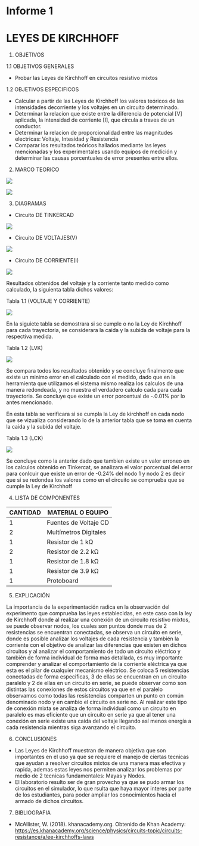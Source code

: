 #  Informe 1 
# LEYES DE KIRCHHOFF

1. OBJETIVOS

1.1 OBJETIVOS GENERALES

* Probar las Leyes de Kirchhoff en circuitos resistivo mixtos

1.2 OBJETIVOS ESPECIFICOS

* Calcular a partir de las Leyes de Kirchhoff los valores teóricos de las intensidades decorriente y los voltajes en un circuito determinado.
* Determinar la relacion que existe entre la diferencia de potencial [V] aplicada,  la intensidad de corriente [I], que circula a traves de un conductor.
* Determinar la relacion de proporcionalidad entre las magnitudes electricas: Voltaje, Intesidad y Resistencia
* Comparar los resultados teóricos hallados mediante las leyes mencionadas y los experimentales usando equipos de medición y determinar las causas porcentuales de error presentes entre ellos.

2. MARCO TEORICO

![](https://github.com/JosueCamp2020/InformeLeyesKirchhoff/blob/main/Imagenes/LeyKir.jpg)

![](https://github.com/JosueCamp2020/InformeLeyesKirchhoff/blob/main/Imagenes/Ley%20de%20kirchhoff%20(1).jpg)

3. DIAGRAMAS

* Circuito DE TINKERCAD

![](https://github.com/JosueCamp2020/InformeLeyesKirchhoff/blob/main/Imagenes/General.png)

* Circuito DE VOLTAJES(V)

![](https://github.com/JosueCamp2020/InformeLeyesKirchhoff/blob/main/Imagenes/Voltaje.jpeg)

* Circuito DE CORRIENTE(I)

![](https://github.com/JosueCamp2020/InformeLeyesKirchhoff/blob/main/Imagenes/Amperaje.png)

Resultados obtenidos del voltaje y la corriente tanto medido como calculado, la siguienta tabla dichos valores:

Tabla 1.1 (VOLTAJE Y CORRIENTE)

![](https://github.com/JosueCamp2020/InformeLeyesKirchhoff/blob/main/Imagenes/Tabla%201.1.png)

En la siguiete tabla se demostrara si se cumple o no la Ley de Kirchhoff para cada trayectoria, se considerara la caida y la subida de voltaje para la respectiva medida.

Tabla 1.2 (LVK)

![](https://github.com/JosueCamp2020/InformeLeyesKirchhoff/blob/main/Imagenes/Tabla%201.2.png)

Se compara todos los resultados obtenido y se concluye finalmente que existe un minimo error en el calculado con el medido, dado que en la herramienta que utilizamos el sistema mismo realiza los calculos de una manera redondeada, y no muestra el verdadero calculo cada para cada trayectoria.
Se concluye que existe un error porcentual de -.0.01% por lo antes mencionado.

En esta tabla se verificara si se cumpla la Ley de kirchhoff en cada nodo que se vizualiza considerando lo de la anterior tabla que se toma en cuenta la caida y la subida del voltaje.

Tabla 1.3 (LCK)

![](https://github.com/JosueCamp2020/InformeLeyesKirchhoff/blob/main/Imagenes/Tabla%201.3.png)

Se concluye como la anterior dado que tambien existe un valor erroneo en los calculos obtenido en Tinkercat, se analizara el valor porcentual del error para conlcuir que existe un error de -0.24% del nodo 1 y nodo 2 es decir que si se redondea los valores como en el circuito se comprueba que se cumple la Ley de Kirchhoff

4. LISTA DE COMPONENTES

| CANTIDAD | MATERIAL O EQUIPO |
| ------------- | ------------- |
| 1 | Fuentes de Voltaje CD  |
| 2 | Multímetros Digitales |
| 1 | Resistor de 1 kΩ |
| 2 | Resistor de 2.2 kΩ |
| 1 | Resistor de 1.8 kΩ  |
| 1 | Resistor de 3.9 kΩ  |
| 1 | Protoboard  |

5. EXPLICACIÓN

La importancia de la experimentación radica en la observación del experimento que comprueba las leyes establecidas, en este caso con la ley de Kirchhoff donde al realizar una conexión de un circuito resistivo mixtos, se puede observar nodos, los cuales son puntos donde mas de 2 resistencias se encuentran conectadas, se observa un circuito en serie, donde es posible analizar los voltajes de cada resistencia y también la corriente con el objetivo de analizar las diferencias que existen en dichos circuitos y al analizar el comportamiento de todo un circuito eléctrico y también de forma individual de forma mas detallada, es muy importante comprender y analizar el comportamiento de la corriente eléctrica ya que esta es el pilar de cualquier mecanismo eléctrico.
Se coloca 5 resistencias conectadas de forma especificas, 3 de ellas se encuentran en un circuito paralelo y 2 de ellas en un circuito en serie, se puede observar como son distintas las conexiones de estos circuitos ya que en el paralelo observamos como todas las resistencias comparten un punto en común denominado nodo y en cambio el circuito en serie no.
Al realizar este tipo de conexión mixta se analiza de forma individual como un circuito en paralelo es mas eficiente que un circuito en serie ya que al tener una conexión en serie existe una caída del voltaje llegando así menos energía a cada resistencia mientras siga avanzando el circuito.

6. CONCLUSIONES

* Las Leyes de Kirchhoff muestran de manera objetiva que son importantes en el uso ya que se requiere el manejo de ciertas tecnicas que ayudan a resolver circuitos mixtos de una manera mas efectiva y rapida, ademas estas leyes nos permiten analizar los problemas por medio de 2 tecnicas fundamentales: Mayas y Nodos.
* El laboratorio resulto ser de gran provecho ya que se pudo armar los circuitos en el simulador, lo que rsulta que haya mayor interes por parte de los estudiantes, para poder ampliar los conocimientos hacia el armado de dichos circuitos.

7. BIBLIOGRAFIA

* McAllister, W. (2018). khanacademy.org. Obtenido de Khan Academy: https://es.khanacademy.org/science/physics/circuits-topic/circuits-resistance/a/ee-kirchhoffs-laws


